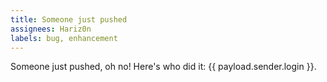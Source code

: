 ```yaml
---
title: Someone just pushed
assignees: Hariz0n
labels: bug, enhancement
---
```

Someone just pushed, oh no! Here's who did it: {{ payload.sender.login }}.